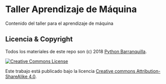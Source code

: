 # Taller Aprendizaje de Máquina
Contenido del taller para el aprendizaje de máquina

## Licencia & Copyright

Todos los materiales de este repo son (c) 2018 [Python Barranquilla](https://pybaq.co/).

[![Creative Commons License](https://i.creativecommons.org/l/by-sa/4.0/88x31.png)](http://creativecommons.org/licenses/by-nc-nd/4.0/)

Este trabajo está publicado bajo la licencia [Creative commons
Attribution-ShareAlike 4.0](https://creativecommons.org/licenses/by-sa/4.0/).
